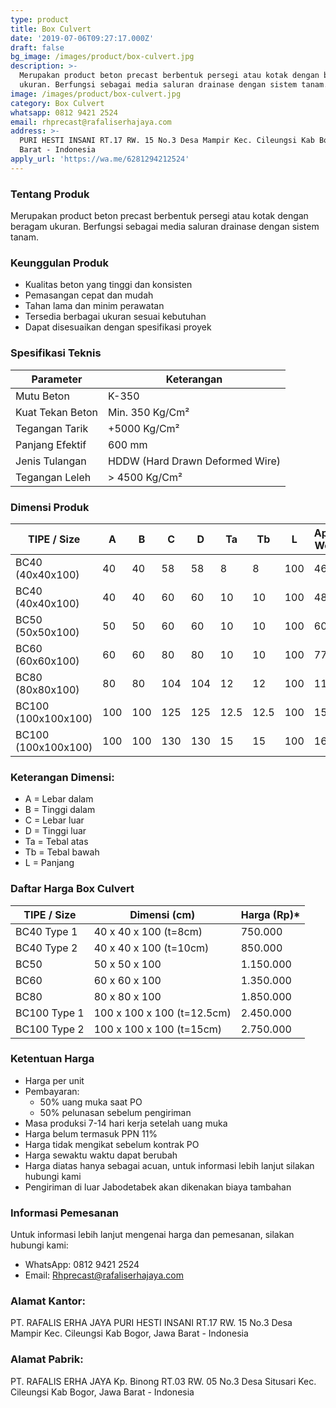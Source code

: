 ```yaml
---
type: product
title: Box Culvert
date: '2019-07-06T09:27:17.000Z'
draft: false
bg_image: /images/product/box-culvert.jpg
description: >-
  Merupakan product beton precast berbentuk persegi atau kotak dengan beragam
  ukuran. Berfungsi sebagai media saluran drainase dengan sistem tanam.
image: /images/product/box-culvert.jpg
category: Box Culvert
whatsapp: 0812 9421 2524
email: rhprecast@rafaliserhajaya.com
address: >-
  PURI HESTI INSANI RT.17 RW. 15 No.3 Desa Mampir Kec. Cileungsi Kab Bogor, Jawa
  Barat - Indonesia
apply_url: 'https://wa.me/6281294212524'
---
```



### Tentang Produk

Merupakan product beton precast berbentuk persegi atau kotak dengan beragam ukuran. Berfungsi sebagai media saluran drainase dengan sistem tanam.

### Keunggulan Produk

* Kualitas beton yang tinggi dan konsisten
* Pemasangan cepat dan mudah
* Tahan lama dan minim perawatan
* Tersedia berbagai ukuran sesuai kebutuhan
* Dapat disesuaikan dengan spesifikasi proyek

### Spesifikasi Teknis

| Parameter        | Keterangan                      |
| ---------------- | ------------------------------- |
| Mutu Beton       | K-350                           |
| Kuat Tekan Beton | Min. 350 Kg/Cm²                 |
| Tegangan Tarik   | +5000 Kg/Cm²                    |
| Panjang Efektif  | 600 mm                          |
| Jenis Tulangan   | HDDW (Hard Drawn Deformed Wire) |
| Tegangan Leleh   | > 4500 Kg/Cm²                   |

### Dimensi Produk

| TIPE / Size         | A   | B   | C   | D   | Ta   | Tb   | L   | Approx Weight |
| ------------------- | --- | --- | --- | --- | ---- | ---- | --- | ------------- |
| BC40 (40x40x100)    | 40  | 40  | 58  | 58  | 8    | 8    | 100 | 465           |
| BC40 (40x40x100)    | 40  | 40  | 60  | 60  | 10   | 10   | 100 | 485           |
| BC50 (50x50x100)    | 50  | 50  | 60  | 60  | 10   | 10   | 100 | 605           |
| BC60 (60x60x100)    | 60  | 60  | 80  | 80  | 10   | 10   | 100 | 770           |
| BC80 (80x80x100)    | 80  | 80  | 104 | 104 | 12   | 12   | 100 | 1125          |
| BC100 (100x100x100) | 100 | 100 | 125 | 125 | 12.5 | 12.5 | 100 | 1500          |
| BC100 (100x100x100) | 100 | 100 | 130 | 130 | 15   | 15   | 100 | 1650          |

### Keterangan Dimensi:

* A = Lebar dalam
* B = Tinggi dalam
* C = Lebar luar
* D = Tinggi luar
* Ta = Tebal atas
* Tb = Tebal bawah
* L = Panjang

### Daftar Harga Box Culvert

| TIPE / Size  | Dimensi (cm)               | Harga (Rp)\* |
| ------------ | -------------------------- | ------------ |
| BC40 Type 1  | 40 x 40 x 100 (t=8cm)      | 750.000      |
| BC40 Type 2  | 40 x 40 x 100 (t=10cm)     | 850.000      |
| BC50         | 50 x 50 x 100              | 1.150.000    |
| BC60         | 60 x 60 x 100              | 1.350.000    |
| BC80         | 80 x 80 x 100              | 1.850.000    |
| BC100 Type 1 | 100 x 100 x 100 (t=12.5cm) | 2.450.000    |
| BC100 Type 2 | 100 x 100 x 100 (t=15cm)   | 2.750.000    |

### Ketentuan Harga

* Harga per unit
* Pembayaran:
  * 50% uang muka saat PO
  * 50% pelunasan sebelum pengiriman
* Masa produksi 7-14 hari kerja setelah uang muka
* Harga belum termasuk PPN 11%
* Harga tidak mengikat sebelum kontrak PO
* Harga sewaktu waktu dapat berubah
* Harga diatas hanya sebagai acuan, untuk informasi lebih lanjut silakan hubungi kami
* Pengiriman di luar Jabodetabek akan dikenakan biaya tambahan

### Informasi Pemesanan

Untuk informasi lebih lanjut mengenai harga dan pemesanan, silakan hubungi kami:

* WhatsApp: 0812 9421 2524
* Email: [Rhprecast@rafaliserhajaya.com](mailto:Rhprecast@rafaliserhajaya.com)

### Alamat Kantor:

PT. RAFALIS ERHA JAYA
PURI HESTI INSANI
RT.17 RW. 15 No.3 Desa Mampir Kec. Cileungsi
Kab Bogor, Jawa Barat - Indonesia

### Alamat Pabrik:

PT. RAFALIS ERHA JAYA
Kp. Binong
RT.03 RW. 05 No.3 Desa Situsari Kec. Cileungsi
Kab Bogor, Jawa Barat - Indonesia
